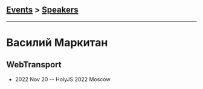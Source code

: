## [Events](../README.md) > [Speakers](../speakers.md)
---

# Василий Маркитан

## WebTransport
- 2022 Nov 20 -- HolyJS 2022 Moscow    
